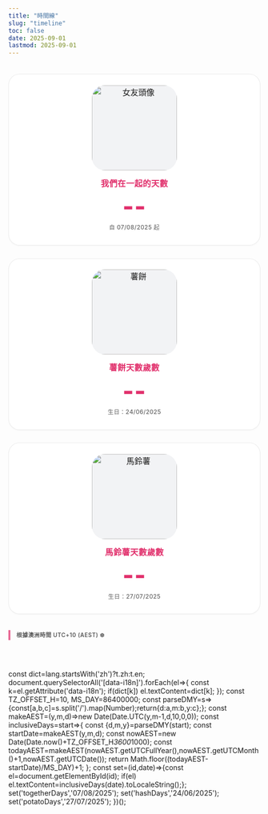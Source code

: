 ```yaml
---
title: "時間線"
slug: "timeline"
toc: false
date: 2025-09-01
lastmod: 2025-09-01
---
```

<div class="days-page">
  <div class="days-stack">
    <div class="d-card d-couple">
      <div class="d-media">
        <img class="avatar timeline-img" alt="女友頭像" src="/images/timeline/f-avatar.webp">
      </div>
      <div class="d-body">
        <h3 data-i18n="coupleTitle">我們在一起的天數</h3>
        <p class="d-num" id="togetherDays">--</p>
        <p class="d-meta" data-i18n="since">自 07/08/2025 起</p>
      </div>
    </div>
    <div class="d-card d-pet">
      <div class="d-media">
        <img class="pet-img timeline-img" alt="薯餅" src="/images/timeline/hashbrown.webp">
      </div>
      <div class="d-body">
        <h3 data-i18n="hashTitle">薯餅天數歲數</h3>
        <p class="d-num" id="hashDays">--</p>
        <p class="d-meta" data-i18n="hashSince">生日：24/06/2025</p>
      </div>
    </div>
    <div class="d-card d-pet">
      <div class="d-media">
        <img class="pet-img timeline-img" alt="馬鈴薯" src="/images/timeline/potato.webp">
      </div>
      <div class="d-body">
        <h3 data-i18n="potatoTitle">馬鈴薯天數歲數</h3>
        <p class="d-num" id="potatoDays">--</p>
        <p class="d-meta" data-i18n="potatoSince">生日：27/07/2025</p>
      </div>
    </div>
  </div>
  <div class="tz-line">
    <span class="tz-note" data-i18n="tzNote">根據澳洲時間 UTC+10 (AEST) ❄️</span>
  </div>
</div>

<style>
/* === 簡潔縱向版 Timeline 樣式（取代舊樣式） === */
:root{
  --tl-card-radius:22px;
  --tl-img-size:170px;
  --tl-img-radius:26px;
  --tl-gap:1.6rem;
  --tl-accent:var(--hb-active,#e1306c);
}
.days-page{
  max-width:720px;
  margin:0 auto;
  padding:1.25rem 0 2.8rem;
  font-size:1rem;
  line-height:1.55;
}
.days-stack{
  display:flex;
  flex-direction:column;
  gap:var(--tl-gap);
  margin:0;
  padding:0;
  list-style:none;
}
.d-card{
  display:flex;
  flex-direction:column;
  align-items:center;
  text-align:center;
  padding:1.35rem 1.25rem 1.55rem;
  border:1px solid rgba(0,0,0,.08);
  background:#fff;
  border-radius:var(--tl-card-radius);
  box-shadow:0 2px 4px -2px rgba(0,0,0,.05);
  transition:border-color .25s,box-shadow .25s,transform .28s,background .25s;
}
body.dark .d-card{
  background:#26272b;
  border-color:rgba(255,255,255,.12);
  box-shadow:0 4px 10px -6px rgba(0,0,0,.55);
}
.d-card:hover{
  border-color:var(--tl-accent);
  box-shadow:0 6px 18px -8px rgba(0,0,0,.18);
  transform:translateY(-4px);
}
body.dark .d-card:hover{
  box-shadow:0 10px 28px -14px rgba(0,0,0,.65);
}
.d-media{
  width:var(--tl-img-size);
  height:var(--tl-img-size);
  border-radius:var(--tl-img-radius);
  overflow:hidden;
  background:#f2f3f5;
  display:flex;
  justify-content:center;
  align-items:center;
  margin:0 0 1rem;
  position:relative;
}
body.dark .d-media{background:#34363b;}
.d-media img{
  width:100%;
  height:100%;
  object-fit:cover;
  display:block;
  transition:transform .55s;
}
.d-card:hover .d-media img{transform:scale(1.04);}
.d-body{
  width:100%;
  max-width:420px;
  display:flex;
  flex-direction:column;
  align-items:center;
}
.d-body h3{
  margin:0 0 .7rem;
  font-size:1.02rem;
  line-height:1.25;
  font-weight:600;
  letter-spacing:.5px;
  color:var(--tl-accent);
}
body.dark .d-body h3{color:#ff90ba;}
.d-num{
  margin:0 0 .55rem;
  font-size:3rem;
  line-height:1.05;
  font-weight:800;
  letter-spacing:1.2px;
  color:var(--tl-accent);
}
body.dark .d-num{color:#ff8ab4;}
.d-meta{
  margin:0;
  font-size:.72rem;
  letter-spacing:.45px;
  opacity:.68;
  font-weight:500;
}
body.dark .d-meta{opacity:.75;}
/* 卡片細部差異（目前僅色調邊框可調整） */
.d-couple{ }
.d-pet{ }
.tz-line{
  margin:2rem 0 0;
  display:flex;
  justify-content:flex-start;
}
.tz-note{
  font-size:.7rem;
  letter-spacing:.5px;
  padding:.2rem 0 .2rem .75rem;
  border-left:4px solid var(--tl-accent);
  opacity:.72;
  background:none!important;
  font-weight:600;
  line-height:1.2;
}
body.dark .tz-note{opacity:.8;}
/* 行動裝置調整 */
@media (max-width:680px){
  :root{
    --tl-img-size:150px;
    --tl-img-radius:24px;
  }
  .d-card{
    padding:1.15rem 1rem 1.35rem;
  }
  .d-body h3{font-size:.98rem;margin-bottom:.6rem;}
  .d-num{font-size:2.55rem;}
  .days-stack{gap:1.35rem;}
}
@media (max-width:460px){
  :root{
    --tl-img-size:125px;
    --tl-img-radius:22px;
  }
  .d-card{
    padding:1rem .9rem 1.2rem;
  }
  .d-body h3{font-size:.95rem;}
  .d-num{font-size:2.2rem;}
  .d-meta{font-size:.66rem;}
}
/* 動畫偏好 */
@media (prefers-reduced-motion:reduce){
  .d-card,.d-media img{transition:none!important;transform:none!important;}
}
</style>

<script>
/* 保留：雙語 + AEST 計算 */
(function(){
  const lang=(document.documentElement.lang||'').toLowerCase();
  const t={
    zh:{coupleTitle:'我們在一起的天數',since:'自 07/08/2025 起',hashTitle:'薯餅天數歲數',hashSince:'生日：24/06/2025',potatoTitle:'馬鈴薯天數歲數',potatoSince:'生日：27/07/2025',tzNote:'根據澳洲時間 UTC+10 (AEST) ❄️'},
    en:{coupleTitle:'Days Together',since:'Since 07/08/2025',hashTitle:'Hash Brown Age (days)',hashSince:'Birthday: 24/06/2025',potatoTitle:'Potato Age (days)',potatoSince:'Birthday: 27/07/2025',tzNote:'Based on Australia time UTC+10 (AEST) ❄️'}
  };
  const dict=lang.startsWith('zh')?t.zh:t.en;
  document.querySelectorAll('[data-i18n]').forEach(el=>{
    const k=el.getAttribute('data-i18n'); if(dict[k]) el.textContent=dict[k];
  });
  const TZ_OFFSET_H=10, MS_DAY=86400000;
  const parseDMY=s=>{const[a,b,c]=s.split('/').map(Number);return{d:a,m:b,y:c};};
  const makeAEST=(y,m,d)=>new Date(Date.UTC(y,m-1,d,10,0,0));
  const inclusiveDays=start=>{
    const {d,m,y}=parseDMY(start);
    const startDate=makeAEST(y,m,d);
    const nowAEST=new Date(Date.now()+TZ_OFFSET_H*3600*1000);
    const todayAEST=makeAEST(nowAEST.getUTCFullYear(),nowAEST.getUTCMonth()+1,nowAEST.getUTCDate());
    return Math.floor((todayAEST-startDate)/MS_DAY)+1;
  };
  const set=(id,date)=>{const el=document.getElementById(id); if(el) el.textContent=inclusiveDays(date).toLocaleString();};
  set('togetherDays','07/08/2025');
  set('hashDays','24/06/2025');
  set('potatoDays','27/07/2025');
})();
</script>
<!-- 圖片需位於 /static/images/timeline/ : f-avatar.webp, hashbrown.webp, potato.webp -->
  const dict=lang.startsWith('zh')?t.zh:t.en;
  document.querySelectorAll('[data-i18n]').forEach(el=>{
    const k=el.getAttribute('data-i18n'); if(dict[k]) el.textContent=dict[k];
  });
  const TZ_OFFSET_H=10, MS_DAY=86400000;
  const parseDMY=s=>{const[a,b,c]=s.split('/').map(Number);return{d:a,m:b,y:c};};
  const makeAEST=(y,m,d)=>new Date(Date.UTC(y,m-1,d,10,0,0));
  const inclusiveDays=start=>{
    const {d,m,y}=parseDMY(start);
    const startDate=makeAEST(y,m,d);
    const nowAEST=new Date(Date.now()+TZ_OFFSET_H*3600*1000);
    const todayAEST=makeAEST(nowAEST.getUTCFullYear(),nowAEST.getUTCMonth()+1,nowAEST.getUTCDate());
    return Math.floor((todayAEST-startDate)/MS_DAY)+1;
  };
  const set=(id,date)=>{const el=document.getElementById(id); if(el) el.textContent=inclusiveDays(date).toLocaleString();};
  set('togetherDays','07/08/2025');
  set('hashDays','24/06/2025');
  set('potatoDays','27/07/2025');
})();
</script>
<!-- 圖片需位於 /static/images/timeline/ : f-avatar.webp, hashbrown.webp, potato.webp -->
